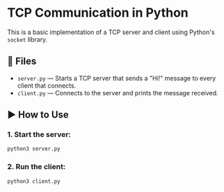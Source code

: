 # TCP Communication in Python

This is a basic implementation of a TCP server and client using Python's `socket` library.

## 📁 Files
- `server.py` — Starts a TCP server that sends a "Hi!" message to every client that connects.
- `client.py` — Connects to the server and prints the message received.

## ▶️ How to Use

### 1. Start the server:
```bash
python3 server.py
```

### 2. Run the client:
```bash
python3 client.py


